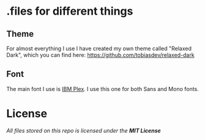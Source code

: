 # .files for different things

## Theme
For almost everything I use I have created my own theme called "Relaxed Dark", which you can find here: https://github.com/tobiasdev/relaxed-dark

## Font
The main font I use is [IBM Plex](https://github.com/IBM/plex). I use this one for both Sans and Mono fonts.

# License
_All files stored on this repo is licensed under the **MIT License**_
